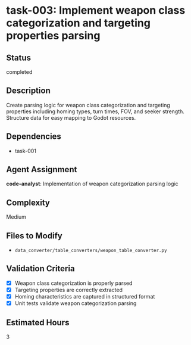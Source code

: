 # task-003: Implement weapon class categorization and targeting properties parsing

## Status
completed

## Description
Create parsing logic for weapon class categorization and targeting properties including homing types, turn times, FOV, and seeker strength. Structure data for easy mapping to Godot resources.

## Dependencies
- task-001

## Agent Assignment
**code-analyst**: Implementation of weapon categorization parsing logic

## Complexity
Medium

## Files to Modify
- `data_converter/table_converters/weapon_table_converter.py`

## Validation Criteria
- [x] Weapon class categorization is properly parsed
- [x] Targeting properties are correctly extracted
- [x] Homing characteristics are captured in structured format
- [x] Unit tests validate weapon categorization parsing

## Estimated Hours
3